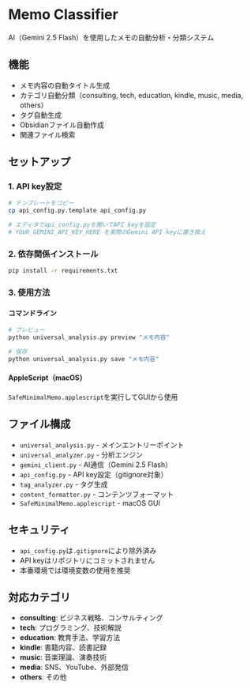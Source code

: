 # Memo Classifier

AI（Gemini 2.5 Flash）を使用したメモの自動分析・分類システム

## 機能

- メモ内容の自動タイトル生成
- カテゴリ自動分類（consulting, tech, education, kindle, music, media, others）
- タグ自動生成
- Obsidianファイル自動作成
- 関連ファイル検索

## セットアップ

### 1. API key設定

```bash
# テンプレートをコピー
cp api_config.py.template api_config.py

# エディタでapi_config.pyを開いてAPI keyを設定
# YOUR_GEMINI_API_KEY_HERE を実際のGemini API keyに置き換え
```

### 2. 依存関係インストール

```bash
pip install -r requirements.txt
```

### 3. 使用方法

#### コマンドライン
```bash
# プレビュー
python universal_analysis.py preview "メモ内容"

# 保存
python universal_analysis.py save "メモ内容"
```

#### AppleScript（macOS）
`SafeMinimalMemo.applescript`を実行してGUIから使用

## ファイル構成

- `universal_analysis.py` - メインエントリーポイント
- `universal_analyzer.py` - 分析エンジン
- `gemini_client.py` - AI通信（Gemini 2.5 Flash）
- `api_config.py` - API key設定（gitignore対象）
- `tag_analyzer.py` - タグ生成
- `content_formatter.py` - コンテンツフォーマット
- `SafeMinimalMemo.applescript` - macOS GUI

## セキュリティ

- `api_config.py`は`.gitignore`により除外済み
- API keyはリポジトリにコミットされません
- 本番環境では環境変数の使用を推奨

## 対応カテゴリ

- **consulting**: ビジネス戦略、コンサルティング
- **tech**: プログラミング、技術解説
- **education**: 教育手法、学習方法
- **kindle**: 書籍内容、読書記録
- **music**: 音楽理論、演奏技術
- **media**: SNS、YouTube、外部発信
- **others**: その他